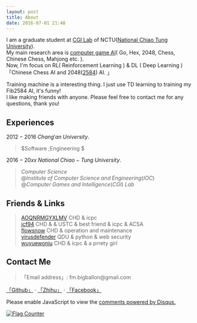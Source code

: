 ```yaml
---
layout: post
title: About
date: 2016-07-01 21:48
---
```


  

I am a graduate student at [CGI Lab][1] of NCTU([National Chiao Tung University][2]).    
My main research area is [computer game AI][3]( Go, Hex, 2048, Chess, Chinese Chess, Mahjong etc. ).  
Now, I'm focus on RL( Reinforcement Learning ) & DL ( Deep Learning ) 「Chinese Chess AI and 2048([2584][4]) AI. 」 

Training machine is a interesting thing.
I just use TD learning to training my Fib2584 AI, it's funny!  
I like making friends with anyone.  Please feel free to contact me for any questions, thank you!   


## Experiences

$2012 -2016 \; Chang'an \;University.  \;\;$      

> $Software \;Engineering $   

$2016- 20xx\;National \;Chiao-Tung \;University. \;\;$    

> $Computer \;Science \;$    
$@Institute \;of \;Computer \;Science \;and \;Engineering(IOC)$    
$@Computer \;Games \;and \;Intelligence (CGI) \;Lab$



## Friends & Links

> [AOQNRMGYXLMV][5] CHD & icpc    
> [jcf94][6] CHD & & USTC & best friend & icpc & ACSA  
> [flowsnow][7] CHD & operation and maintenance  
> [virusdefender][8] QDU & python & web security   
> [wuyuewoniu][9] CHD & icpc & a prrety girl

## Contact Me

> 「Email address」: fm.bigballon$@$gmail.com 

[「Github」][10] · [「Zhihu」][11] · [「Facebook」][12]


<div id="disqus_thread"></div>
<script>

(function() { // DON'T EDIT BELOW THIS LINE
    var d = document, s = d.createElement('script');
    s.src = '//bigballon.disqus.com/embed.js';
    s.setAttribute('data-timestamp', +new Date());
    (d.head || d.body).appendChild(s);
})();
</script>
<noscript>Please enable JavaScript to view the <a href="https://disqus.com/?ref_noscript">comments powered by Disqus.</a></noscript>

<a href="http://info.flagcounter.com/za4T"><img src="http://s07.flagcounter.com/count2/za4T/bg_FFFFFF/txt_000000/border_CCCCCC/columns_5/maxflags_15/viewers_0/labels_0/pageviews_0/flags_0/percent_0/" alt="Flag Counter" border="0"></a>


  [1]: http://www.aigames.nctu.edu.tw/
  [2]: http://www.nctu.edu.tw/
  [3]: http://aigames.nctu.edu.tw/~icwu/honors.html
  [4]: https://github.com/BIGBALLON/Fib2584_AI
  [5]: http://www.cnblogs.com/AOQNRMGYXLMV/
  [6]: http://jcf94.com/about/
  [7]: http://flowsnow.net/
  [8]: https://virusdefender.net/
  [9]: http://www.cnblogs.com/wuyuewoniu/
  [10]: https://github.com/bigballon
  [11]: https://www.zhihu.com/people/BIGBALLON
  [12]: https://www.facebook.com/fm.bigballon